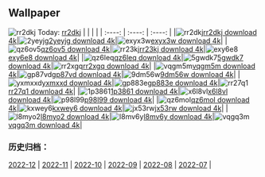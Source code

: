 ## Wallpaper
![rr2dkj](https://w.wallhaven.cc/full/rr/wallhaven-rr2dkj.jpg) Today: [rr2dkj](https://th.wallhaven.cc/small/rr/rr2dkj.jpg)
|      |      |      |
| :----: | :----: | :----: |
|![rr2dkj](https://th.wallhaven.cc/small/rr/rr2dkj.jpg)[rr2dkj download 4k](https://wallhaven.cc/w/rr2dkj)|![2yeyjg](https://th.wallhaven.cc/small/2y/2yeyjg.jpg)[2yeyjg download 4k](https://wallhaven.cc/w/2yeyjg)|![exyx3w](https://th.wallhaven.cc/small/ex/exyx3w.jpg)[exyx3w download 4k](https://wallhaven.cc/w/exyx3w)|
|![qz6ov5](https://th.wallhaven.cc/small/qz/qz6ov5.jpg)[qz6ov5 download 4k](https://wallhaven.cc/w/qz6ov5)|![rr23kj](https://th.wallhaven.cc/small/rr/rr23kj.jpg)[rr23kj download 4k](https://wallhaven.cc/w/rr23kj)|![exy6e8](https://th.wallhaven.cc/small/ex/exy6e8.jpg)[exy6e8 download 4k](https://wallhaven.cc/w/exy6e8)|
|![qz6leq](https://th.wallhaven.cc/small/qz/qz6leq.jpg)[qz6leq download 4k](https://wallhaven.cc/w/qz6leq)|![5gwdk7](https://th.wallhaven.cc/small/5g/5gwdk7.jpg)[5gwdk7 download 4k](https://wallhaven.cc/w/5gwdk7)|![rr2xgq](https://th.wallhaven.cc/small/rr/rr2xgq.jpg)[rr2xgq download 4k](https://wallhaven.cc/w/rr2xgq)|
|![vqgm5m](https://th.wallhaven.cc/small/vq/vqgm5m.jpg)[vqgm5m download 4k](https://wallhaven.cc/w/vqgm5m)|![gp87vd](https://th.wallhaven.cc/small/gp/gp87vd.jpg)[gp87vd download 4k](https://wallhaven.cc/w/gp87vd)|![9dm56w](https://th.wallhaven.cc/small/9d/9dm56w.jpg)[9dm56w download 4k](https://wallhaven.cc/w/9dm56w)|
|![yxmxxd](https://th.wallhaven.cc/small/yx/yxmxxd.jpg)[yxmxxd download 4k](https://wallhaven.cc/w/yxmxxd)|![gp883e](https://th.wallhaven.cc/small/gp/gp883e.jpg)[gp883e download 4k](https://wallhaven.cc/w/gp883e)|![rr27q1](https://th.wallhaven.cc/small/rr/rr27q1.jpg)[rr27q1 download 4k](https://wallhaven.cc/w/rr27q1)|
|![1p3861](https://th.wallhaven.cc/small/1p/1p3861.jpg)[1p3861 download 4k](https://wallhaven.cc/w/1p3861)|![x6l8vl](https://th.wallhaven.cc/small/x6/x6l8vl.jpg)[x6l8vl download 4k](https://wallhaven.cc/w/x6l8vl)|![p98l99](https://th.wallhaven.cc/small/p9/p98l99.jpg)[p98l99 download 4k](https://wallhaven.cc/w/p98l99)|
|![qz6mol](https://th.wallhaven.cc/small/qz/qz6mol.jpg)[qz6mol download 4k](https://wallhaven.cc/w/qz6mol)|![kxwey6](https://th.wallhaven.cc/small/kx/kxwey6.jpg)[kxwey6 download 4k](https://wallhaven.cc/w/kxwey6)|![jx53rw](https://th.wallhaven.cc/small/jx/jx53rw.jpg)[jx53rw download 4k](https://wallhaven.cc/w/jx53rw)|
|![l8myo2](https://th.wallhaven.cc/small/l8/l8myo2.jpg)[l8myo2 download 4k](https://wallhaven.cc/w/l8myo2)|![l8mv6y](https://th.wallhaven.cc/small/l8/l8mv6y.jpg)[l8mv6y download 4k](https://wallhaven.cc/w/l8mv6y)|![vqgq3m](https://th.wallhaven.cc/small/vq/vqgq3m.jpg)[vqgq3m download 4k](https://wallhaven.cc/w/vqgq3m)|

### 历史归档：
[2022-12](https://github.com/april-projects/april-wallpaper/tree/main/picture/2022-12/) | [2022-11](https://github.com/april-projects/april-wallpaper/tree/main/picture/2022-11/) | [2022-10](https://github.com/april-projects/april-wallpaper/tree/main/picture/2022-10/) | [2022-09](https://github.com/april-projects/april-wallpaper/tree/main/picture/2022-09/) | [2022-08](https://github.com/april-projects/april-wallpaper/tree/main/picture/2022-08/) | [2022-07](https://github.com/april-projects/april-wallpaper/tree/main/picture/2022-07/) | 